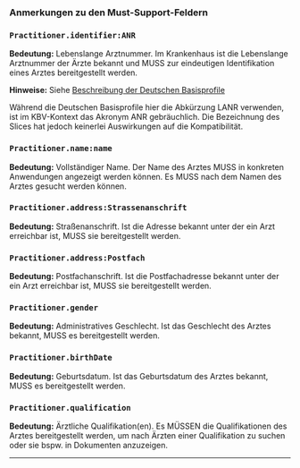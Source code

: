 ### Anmerkungen zu den Must-Support-Feldern

### `Practitioner.identifier:ANR`

**Bedeutung:** Lebenslange Arztnummer. Im Krankenhaus ist die Lebenslange Arztnummer der Ärzte bekannt und MUSS zur eindeutigen Identifikation eines Arztes bereitgestellt werden.

**Hinweise:** Siehe [Beschreibung der Deutschen Basisprofile](https://ig.fhir.de/basisprofile-de/1.2.0/LebenslangeArztnummerLANR-Identifier.html)

Während die Deutschen Basisprofile hier die Abkürzung LANR verwenden, ist im KBV-Kontext das Akronym ANR gebräuchlich. Die Bezeichnung des Slices hat jedoch keinerlei Auswirkungen auf die Kompatibilität.

### `Practitioner.name:name`

**Bedeutung:** Vollständiger Name. Der Name des Arztes MUSS in konkreten Anwendungen angezeigt werden können. Es MUSS nach dem Namen des Arztes gesucht werden können.

### `Practitioner.address:Strassenanschrift`

**Bedeutung:** Straßenanschrift. Ist die Adresse bekannt unter der ein Arzt erreichbar ist, MUSS sie bereitgestellt werden.

### `Practitioner.address:Postfach`

**Bedeutung:** Postfachanschrift. Ist die Postfachadresse bekannt unter der ein Arzt erreichbar ist, MUSS sie bereitgestellt werden.

### `Practitioner.gender`

**Bedeutung:** Administratives Geschlecht. Ist das Geschlecht des Arztes bekannt, MUSS es bereitgestellt werden.

### `Practitioner.birthDate`

**Bedeutung:** Geburtsdatum. Ist das Geburtsdatum des Arztes bekannt, MUSS es bereitgestellt werden.

### `Practitioner.qualification`

**Bedeutung:** Ärztliche Qualifikation(en). Es MÜSSEN die Qualifikationen des Arztes bereitgestellt werden, um nach Ärzten einer Qualifikation zu suchen oder sie bspw. in Dokumenten anzuzeigen.

---
